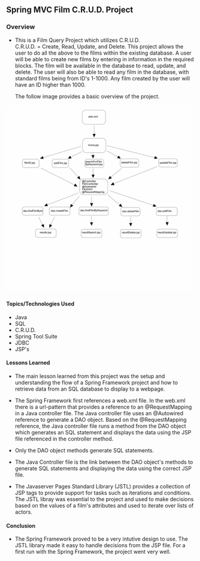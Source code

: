 ## Spring MVC Film C.R.U.D. Project

### Overview

* This is a Film Query Project which utilizes C.R.U.D.<br>
  C.R.U.D. = Create, Read, Update, and Delete.
  This project allows the user to do all the above to the films within the existing database.
  A user will be able to create new films by entering in information in the required blocks.
  The film will be available in the database to read, update, and delete.
  The user will also be able to read any film in the database, with standard films being
  from ID's 1-1000. Any film created by the user will have an ID higher than 1000.

  The follow image provides a basic overview of the project.

<img src="https://github.com/sgmerwin/SpringMVCFilmCRUD/blob/master/readme_1_11_20.jpg" width="500" height="500">

#### Topics/Technologies Used

* Java
* SQL
* C.R.U.D.
* Spring Tool Suite
* JDBC
* JSP's

#### Lessons Learned

* The main lesson learned from this project was the setup and understanding the flow
  of a Spring Framework project and how to retrieve data from an SQL database to display to a webpage.

* The Spring Framework first references a web.xml file. In the web.xml there is a url-pattern that provides a reference to an @RequestMapping in a Java controller file. The Java controller file uses an @Autowired reference to generate a DAO object.
Based on the @RequestMapping reference, the Java controller file runs a method from the DAO object which generates an SQL statement and displays the data using the JSP file referenced in the controller method.

* Only the DAO object methods generate SQL statements.

* The Java Controller file is the link between the DAO object's methods to generate SQL statements and displaying the data using the correct JSP file.

* The Javaserver Pages Standard Library (JSTL) provides a collection of JSP tags to provide support for tasks such as iterations and conditions. The JSTL libray was essential to the project and used to make decisions based on the values of a film's attributes and used to iterate over lists of actors.

#### Conclusion

* The Spring Framework proved to be a very intutive design to use. The JSTL library made it easy to handle decisions from the JSP file. For a first run with the Spring Framework, the project went very well.

